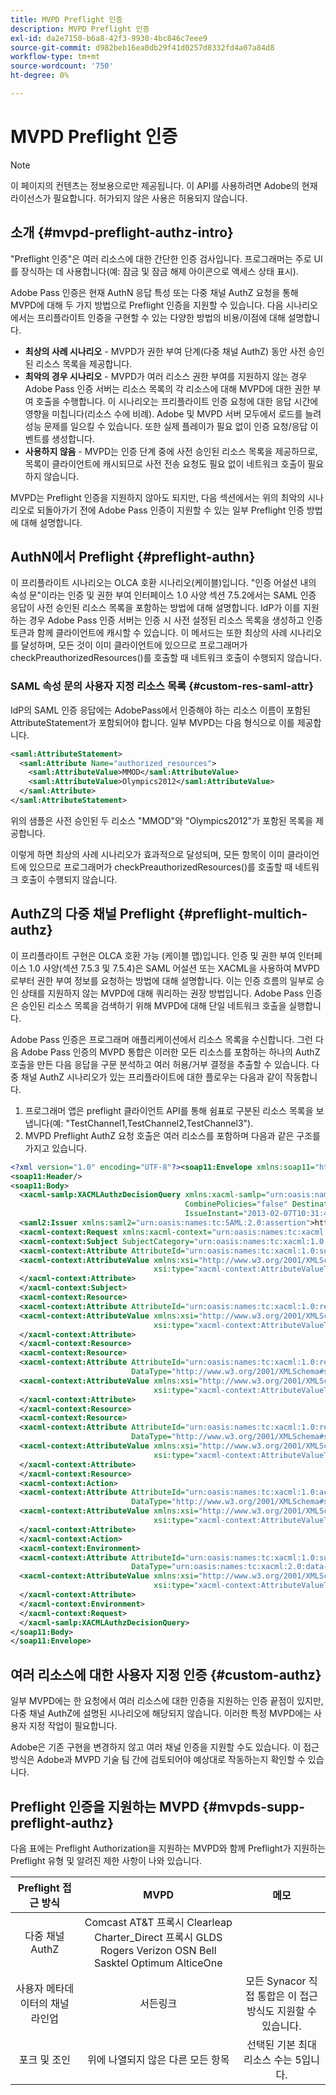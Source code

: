 ```yaml
---
title: MVPD Preflight 인증
description: MVPD Preflight 인증
exl-id: da2e7150-b6a8-42f3-9930-4bc846c7eee9
source-git-commit: d982beb16ea0db29f41d0257d8332fd4a07a84d8
workflow-type: tm+mt
source-wordcount: '750'
ht-degree: 0%

---
```


# MVPD Preflight 인증

>[!NOTE]
>
>이 페이지의 컨텐츠는 정보용으로만 제공됩니다. 이 API를 사용하려면 Adobe의 현재 라이선스가 필요합니다. 허가되지 않은 사용은 허용되지 않습니다.

## 소개 {#mvpd-preflight-authz-intro}

&quot;Preflight 인증&quot;은 여러 리소스에 대한 간단한 인증 검사입니다. 프로그래머는 주로 UI를 장식하는 데 사용합니다(예: 잠금 및 잠금 해제 아이콘으로 액세스 상태 표시).

Adobe Pass 인증은 현재 AuthN 응답 특성 또는 다중 채널 AuthZ 요청을 통해 MVPD에 대해 두 가지 방법으로 Preflight 인증을 지원할 수 있습니다.  다음 시나리오에서는 프리플라이트 인증을 구현할 수 있는 다양한 방법의 비용/이점에 대해 설명합니다.

* **최상의 사례 시나리오** - MVPD가 권한 부여 단계(다중 채널 AuthZ) 동안 사전 승인된 리소스 목록을 제공합니다.
* **최악의 경우 시나리오** - MVPD가 여러 리소스 권한 부여를 지원하지 않는 경우 Adobe Pass 인증 서버는 리소스 목록의 각 리소스에 대해 MVPD에 대한 권한 부여 호출을 수행합니다. 이 시나리오는 프리플라이트 인증 요청에 대한 응답 시간에 영향을 미칩니다(리소스 수에 비례). Adobe 및 MVPD 서버 모두에서 로드를 늘려 성능 문제를 일으킬 수 있습니다. 또한 실제 플레이가 필요 없이 인증 요청/응답 이벤트를 생성합니다.
* **사용하지 않음** - MVPD는 인증 단계 중에 사전 승인된 리소스 목록을 제공하므로, 목록이 클라이언트에 캐시되므로 사전 전송 요청도 필요 없이 네트워크 호출이 필요하지 않습니다.

MVPD는 Preflight 인증을 지원하지 않아도 되지만, 다음 섹션에서는 위의 최악의 시나리오로 되돌아가기 전에 Adobe Pass 인증이 지원할 수 있는 일부 Preflight 인증 방법에 대해 설명합니다.

## AuthN에서 Preflight {#preflight-authn}

이 프리플라이트 시나리오는 OLCA 호환 시나리오(케이블)입니다. &quot;인증 어설션 내의 속성 문&quot;이라는 인증 및 권한 부여 인터페이스 1.0 사양 섹션 7.5.2에서는 SAML 인증 응답이 사전 승인된 리소스 목록을 포함하는 방법에 대해 설명합니다. IdP가 이를 지원하는 경우 Adobe Pass 인증 서버는 인증 시 사전 설정된 리소스 목록을 생성하고 인증 토큰과 함께 클라이언트에 캐시할 수 있습니다. 이 메서드는 또한 최상의 사례 시나리오를 달성하며, 모든 것이 이미 클라이언트에 있으므로 프로그래머가 checkPreauthorizedResources()를 호출할 때 네트워크 호출이 수행되지 않습니다.

### SAML 속성 문의 사용자 지정 리소스 목록 {#custom-res-saml-attr}

IdP의 SAML 인증 응답에는 AdobePass에서 인증해야 하는 리소스 이름이 포함된 AttributeStatement가 포함되어야 합니다.  일부 MVPD는 다음 형식으로 이를 제공합니다.

```XML
<saml:AttributeStatement>
  <saml:Attribute Name="authorized_resources">
    <saml:AttributeValue>MMOD</saml:AttributeValue>
    <saml:AttributeValue>Olympics2012</saml:AttributeValue>
  </saml:Attribute>
</saml:AttributeStatement>
```

위의 샘플은 사전 승인된 두 리소스 &quot;MMOD&quot;와 &quot;Olympics2012&quot;가 포함된 목록을 제공합니다.

이렇게 하면 최상의 사례 시나리오가 효과적으로 달성되며, 모든 항목이 이미 클라이언트에 있으므로 프로그래머가 checkPreauthorizedResources()를 호출할 때 네트워크 호출이 수행되지 않습니다.

## AuthZ의 다중 채널 Preflight {#preflight-multich-authz}

이 프리플라이트 구현은 OLCA 호환 가능 (케이블 맵)입니다.  인증 및 권한 부여 인터페이스 1.0 사양(섹션 7.5.3 및 7.5.4)은 SAML 어설션 또는 XACML을 사용하여 MVPD로부터 권한 부여 정보를 요청하는 방법에 대해 설명합니다. 이는 인증 흐름의 일부로 승인 상태를 지원하지 않는 MVPD에 대해 쿼리하는 권장 방법입니다. Adobe Pass 인증은 승인된 리소스 목록을 검색하기 위해 MVPD에 대해 단일 네트워크 호출을 실행합니다.


Adobe Pass 인증은 프로그래머 애플리케이션에서 리소스 목록을 수신합니다. 그런 다음 Adobe Pass 인증의 MVPD 통합은 이러한 모든 리소스를 포함하는 하나의 AuthZ 호출을 만든 다음 응답을 구문 분석하고 여러 허용/거부 결정을 추출할 수 있습니다.  다중 채널 AuthZ 시나리오가 있는 프리플라이트에 대한 플로우는 다음과 같이 작동합니다.

1. 프로그래머 앱은 preflight 클라이언트 API를 통해 쉼표로 구분된 리소스 목록을 보냅니다(예: &quot;TestChannel1,TestChannel2,TestChannel3&quot;).
1. MVPD Preflight AuthZ 요청 호출은 여러 리소스를 포함하며 다음과 같은 구조를 가지고 있습니다.

```XML
<?xml version="1.0" encoding="UTF-8"?><soap11:Envelope xmlns:soap11="http://schemas.xmlsoap.org/soap/envelope/"> 
<soap11:Header/> 
<soap11:Body> 
  <xacml-samlp:XACMLAuthzDecisionQuery xmlns:xacml-samlp="urn:oasis:names:tc:xacml:2.0:profile:saml2.0:v2:schema:protocol" 
                                       CombinePolicies="false" Destination="https://login.idpexmaple.net/" ID="_3576604f382455d6495f342d9e07b69c" 
                                       IssueInstant="2013-02-07T10:31:40.333Z" Version="2.0"> 
  <saml2:Issuer xmlns:saml2="urn:oasis:names:tc:SAML:2.0:assertion">https://saml.sp.auth-staging.adobe.com/on-behalf-of/TestDistributors</saml2:Issuer> 
  <xacml-context:Request xmlns:xacml-context="urn:oasis:names:tc:xacml:2.0:context:schema:os"> 
  <xacml-context:Subject SubjectCategory="urn:oasis:names:tc:xacml:1.0:subject-category:access-subject"> 
  <xacml-context:Attribute AttributeId="urn:oasis:names:tc:xacml:1.0:subject:subject-id" DataType="http://www.w3.org/2001/XMLSchema#string"> 
  <xacml-context:AttributeValue xmlns:xsi="http://www.w3.org/2001/XMLSchema-instance" 
                                xsi:type="xacml-context:AttributeValueType">VFZTAQEAABQCe[...]</xacml-context:AttributeValue> 
  </xacml-context:Attribute> 
  </xacml-context:Subject> 
  <xacml-context:Resource> 
  <xacml-context:Attribute AttributeId="urn:oasis:names:tc:xacml:1.0:resource:resource-id" DataType="http://www.w3.org/2001/XMLSchema#string"> 
  <xacml-context:AttributeValue xmlns:xsi="http://www.w3.org/2001/XMLSchema-instance" 
                                xsi:type="xacml-context:AttributeValueType">TestChannel1</xacml-context:AttributeValue> 
  </xacml-context:Attribute> 
  </xacml-context:Resource> 
  <xacml-context:Resource> 
  <xacml-context:Attribute AttributeId="urn:oasis:names:tc:xacml:1.0:resource:resource-id" 
                           DataType="http://www.w3.org/2001/XMLSchema#string"> 
  <xacml-context:AttributeValue xmlns:xsi="http://www.w3.org/2001/XMLSchema-instance" 
                                xsi:type="xacml-context:AttributeValueType">TestChannel2</xacml-context:AttributeValue> 
  </xacml-context:Attribute> 
  </xacml-context:Resource> 
  <xacml-context:Resource> 
  <xacml-context:Attribute AttributeId="urn:oasis:names:tc:xacml:1.0:resource:resource-id" 
                           DataType="http://www.w3.org/2001/XMLSchema#string"> 
  <xacml-context:AttributeValue xmlns:xsi="http://www.w3.org/2001/XMLSchema-instance"
                                xsi:type="xacml-context:AttributeValueType">TestChannel3</xacml-context:AttributeValue> 
  </xacml-context:Attribute> 
  </xacml-context:Resource> 
  <xacml-context:Action> 
  <xacml-context:Attribute AttributeId="urn:oasis:names:tc:xacml:1.0:action:action-id" 
                           DataType="http://www.w3.org/2001/XMLSchema#string"> 
  <xacml-context:AttributeValue xmlns:xsi="http://www.w3.org/2001/XMLSchema-instance" 
                                xsi:type="xacml-context:AttributeValueType">VIEW</xacml-context:AttributeValue> 
  </xacml-context:Attribute> 
  </xacml-context:Action> 
  <xacml-context:Environment> 
  <xacml-context:Attribute AttributeId="urn:oasis:names:tc:xacml:1.0:subject:authn-locality:ip-address" 
                           DataType="urn:oasis:names:tc:xacml:2.0:data-type:ipAddress"> 
  <xacml-context:AttributeValue xmlns:xsi="http://www.w3.org/2001/XMLSchema-instance" 
                                xsi:type="xacml-context:AttributeValueType">127.0.0.1</xacml-context:AttributeValue> 
  </xacml-context:Attribute> 
  </xacml-context:Environment> 
  </xacml-context:Request> 
  </xacml-samlp:XACMLAuthzDecisionQuery> 
</soap11:Body> 
</soap11:Envelope>
```

## 여러 리소스에 대한 사용자 지정 인증 {#custom-authz}

일부 MVPD에는 한 요청에서 여러 리소스에 대한 인증을 지원하는 인증 끝점이 있지만, 다중 채널 AuthZ에 설명된 시나리오에 해당되지 않습니다. 이러한 특정 MVPD에는 사용자 지정 작업이 필요합니다.

Adobe은 기존 구현을 변경하지 않고 여러 채널 인증을 지원할 수도 있습니다.  이 접근 방식은 Adobe과 MVPD 기술 팀 간에 검토되어야 예상대로 작동하는지 확인할 수 있습니다.

## Preflight 인증을 지원하는 MVPD {#mvpds-supp-preflight-authz}

다음 표에는 Preflight Authorization을 지원하는 MVPD와 함께 Preflight가 지원하는 Preflight 유형 및 알려진 제한 사항이 나와 있습니다.

| Preflight 접근 방식 | MVPD | 메모 |
|:-------------------------------:|:--------------------------------------------------------------------------------------------------------:|:------------------------------------------------------------------:|
| 다중 채널 AuthZ | Comcast AT&amp;T 프록시 Clearleap Charter_Direct 프록시 GLDS Rogers Verizon OSN Bell Sasktel Optimum AlticeOne |                                                                    |
| 사용자 메타데이터의 채널 라인업 | 서든링크 | 모든 Synacor 직접 통합은 이 접근 방식도 지원할 수 있습니다. |
| 포크 및 조인 | 위에 나열되지 않은 다른 모든 항목 | 선택된 기본 최대 리소스 수는 5입니다. |

<!--
![RelatedInformation]
>* [Logout](/help/authentication/usecase-mvpd-logout.md)
>* [Authorization](/help/authentication/authz-usecase.md)
>* [MVPD Integration Features](/help/authentication/mvpd-integr-features.md)
>* [MVPD User Metadata Exchange](/help/authentication/mvpd-user-metadata-exchng.md)
>* [Preflight Authorization - Programmer Integration Guide](/help/authentication/preflight-authz.md)
>* [AuthN and AuthZ Interface 1.0 Specification](https://www.cablelabs.com/specifications/CL-SP-AUTH1.0-I04-120621.pdf){target=_blank} 
-->
